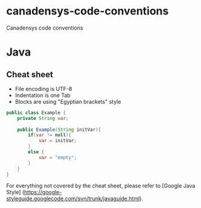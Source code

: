 canadensys-code-conventions
===========================

Canadensys code conventions

# Java

## Cheat sheet
 * File encoding is UTF-8
 * Indentation is one Tab
 * Blocks are using "Egyptian brackets" style

```java
public class Example {
    private String var;
    
    public Example(String initVar){
        if(var != null){
            var = initVar;
        }
        else {
            var = "empty";
        }
    }
}
```

For everything not covered by the cheat sheet, please refer to [Google Java Style] (https://google-styleguide.googlecode.com/svn/trunk/javaguide.html).
